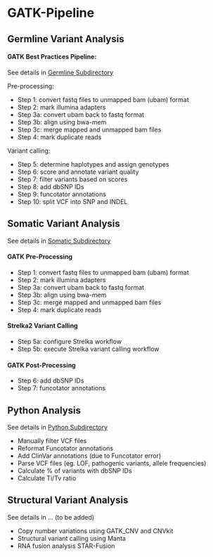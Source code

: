 # GATK-Pipeline
## Germline Variant Analysis
#### GATK Best Practices Pipeline:
See details in [Germline Subdirectory](GATK_germline/README.md)

Pre-processing:
- Step 1: convert fastq files to unmapped bam (ubam) format
- Step 2: mark illumina adapters
- Step 3a: convert ubam back to fastq format
- Step 3b: align using bwa-mem
- Step 3c: merge mapped and unmapped bam files
- Step 4: mark duplicate reads

Variant calling:
- Step 5: determine haplotypes and assign genotypes 
- Step 6: score and annotate variant quality
- Step 7: filter variants based on scores
- Step 8: add dbSNP IDs
- Step 9: funcotator annotations
- Step 10: split VCF into SNP and INDEL

## Somatic Variant Analysis
See details in [Somatic Subdirectory](GATK_Strelka_somatic/README.md)

#### GATK Pre-Processing

- Step 1: convert fastq files to unmapped bam (ubam) format
- Step 2: mark illumina adapters
- Step 3a: convert ubam back to fastq format
- Step 3b: align using bwa-mem
- Step 3c: merge mapped and unmapped bam files
- Step 4: mark duplicate reads

#### Strelka2 Variant Calling

- Step 5a: configure Strelka workflow
- Step 5b: execute Strelka variant calling workflow

#### GATK Post-Processing

- Step 6: add dbSNP IDs
- Step 7: funcotator annotations

## Python Analysis

See details in [Python Subdirectory](python_scripts/README.md)

- Manually filter VCF files
- Reformat Funcotator annotations
- Add ClinVar annotations (due to Funcotator error)
- Parse VCF files (eg. LOF, pathogenic variants, allele frequencies)
- Calculate % of variants with dbSNP IDs
- Calculate Ti/Tv ratio

## Structural Variant Analysis

See details in ... (to be added)

- Copy number variations using GATK_CNV and CNVkit
- Structural variant calling using Manta
- RNA fusion analysis STAR-Fusion